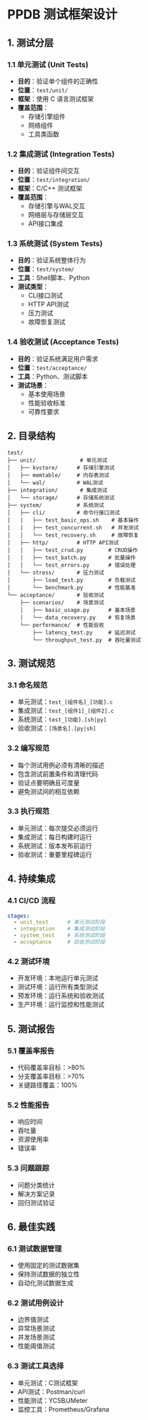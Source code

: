 # PPDB 测试框架设计

## 1. 测试分层

### 1.1 单元测试 (Unit Tests)
- **目的**：验证单个组件的正确性
- **位置**：`test/unit/`
- **框架**：使用 C 语言测试框架
- **覆盖范围**：
  - 存储引擎组件
  - 网络组件
  - 工具类函数

### 1.2 集成测试 (Integration Tests)
- **目的**：验证组件间交互
- **位置**：`test/integration/`
- **框架**：C/C++ 测试框架
- **覆盖范围**：
  - 存储引擎与WAL交互
  - 网络层与存储层交互
  - API接口集成

### 1.3 系统测试 (System Tests)
- **目的**：验证系统整体行为
- **位置**：`test/system/`
- **工具**：Shell脚本、Python
- **测试类型**：
  - CLI接口测试
  - HTTP API测试
  - 压力测试
  - 故障恢复测试

### 1.4 验收测试 (Acceptance Tests)
- **目的**：验证系统满足用户需求
- **位置**：`test/acceptance/`
- **工具**：Python、测试脚本
- **测试场景**：
  - 基本使用场景
  - 性能验收标准
  - 可靠性要求

## 2. 目录结构

```
test/
├── unit/              # 单元测试
│   ├── kvstore/      # 存储引擎测试
│   ├── memtable/     # 内存表测试
│   └── wal/          # WAL测试
├── integration/       # 集成测试
│   └── storage/      # 存储系统测试
├── system/           # 系统测试
│   ├── cli/          # 命令行接口测试
│   │   ├── test_basic_ops.sh    # 基本操作
│   │   ├── test_concurrent.sh   # 并发测试
│   │   └── test_recovery.sh     # 故障恢复
│   ├── http/         # HTTP API测试
│   │   ├── test_crud.py        # CRUD操作
│   │   ├── test_batch.py       # 批量操作
│   │   └── test_errors.py      # 错误处理
│   └── stress/       # 压力测试
│       ├── load_test.py        # 负载测试
│       └── benchmark.py        # 性能基准
└── acceptance/       # 验收测试
    ├── scenarios/    # 场景测试
    │   ├── basic_usage.py      # 基本场景
    │   └── data_recovery.py    # 恢复场景
    └── performance/  # 性能验收
        ├── latency_test.py     # 延迟测试
        └── throughput_test.py  # 吞吐量测试
```

## 3. 测试规范

### 3.1 命名规范
- 单元测试：`test_[组件名]_[功能].c`
- 集成测试：`test_[组件1]_[组件2].c`
- 系统测试：`test_[功能].[sh|py]`
- 验收测试：`[场景名].[py|sh]`

### 3.2 编写规范
- 每个测试用例必须有清晰的描述
- 包含测试前置条件和清理代码
- 验证点要明确且可度量
- 避免测试间的相互依赖

### 3.3 执行规范
- 单元测试：每次提交必须运行
- 集成测试：每日构建时运行
- 系统测试：版本发布前运行
- 验收测试：重要里程碑运行

## 4. 持续集成

### 4.1 CI/CD 流程
```yaml
stages:
  - unit_test      # 单元测试阶段
  - integration    # 集成测试阶段
  - system_test    # 系统测试阶段
  - acceptance     # 验收测试阶段
```

### 4.2 测试环境
- 开发环境：本地运行单元测试
- 测试环境：运行所有类型测试
- 预发环境：运行系统和验收测试
- 生产环境：运行监控和性能测试

## 5. 测试报告

### 5.1 覆盖率报告
- 代码覆盖率目标：>80%
- 分支覆盖率目标：>70%
- 关键路径覆盖：100%

### 5.2 性能报告
- 响应时间
- 吞吐量
- 资源使用率
- 错误率

### 5.3 问题跟踪
- 问题分类统计
- 解决方案记录
- 回归测试验证

## 6. 最佳实践

### 6.1 测试数据管理
- 使用固定的测试数据集
- 保持测试数据的独立性
- 自动化测试数据生成

### 6.2 测试用例设计
- 边界值测试
- 异常场景测试
- 并发场景测试
- 性能阈值测试

### 6.3 测试工具选择
- 单元测试：C测试框架
- API测试：Postman/curl
- 性能测试：YCSB/JMeter
- 监控工具：Prometheus/Grafana
